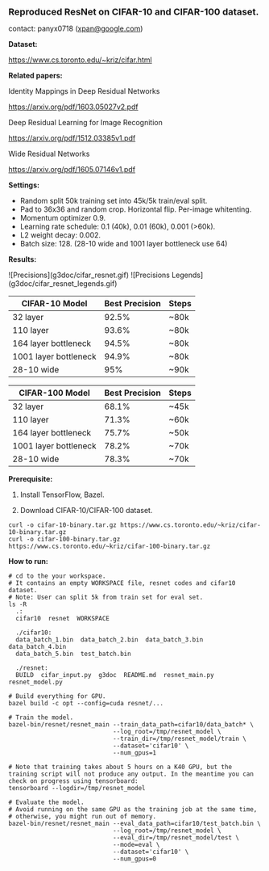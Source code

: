 <font size=4><b>Reproduced ResNet on CIFAR-10 and CIFAR-100 dataset.</b></font>

contact: panyx0718 (xpan@google.com)

<b>Dataset:</b>

https://www.cs.toronto.edu/~kriz/cifar.html

<b>Related papers:</b>

Identity Mappings in Deep Residual Networks

https://arxiv.org/pdf/1603.05027v2.pdf

Deep Residual Learning for Image Recognition

https://arxiv.org/pdf/1512.03385v1.pdf

Wide Residual Networks

https://arxiv.org/pdf/1605.07146v1.pdf

<b>Settings:</b>

* Random split 50k training set into 45k/5k train/eval split.
* Pad to 36x36 and random crop. Horizontal flip. Per-image whitenting. 
* Momentum optimizer 0.9.
* Learning rate schedule: 0.1 (40k), 0.01 (60k), 0.001 (>60k).
* L2 weight decay: 0.002.
* Batch size: 128. (28-10 wide and 1001 layer bottleneck use 64)

<b>Results:</b>

<left>
![Precisions](g3doc/cifar_resnet.gif)
</left>
<left>
![Precisions Legends](g3doc/cifar_resnet_legends.gif)
</left>


CIFAR-10 Model|Best Precision|Steps
--------------|--------------|------
32 layer|92.5%|~80k
110 layer|93.6%|~80k
164 layer bottleneck|94.5%|~80k
1001 layer bottleneck|94.9%|~80k
28-10 wide|95%|~90k

CIFAR-100 Model|Best Precision|Steps
---------------|--------------|-----
32 layer|68.1%|~45k
110 layer|71.3%|~60k
164 layer bottleneck|75.7%|~50k
1001 layer bottleneck|78.2%|~70k
28-10 wide|78.3%|~70k

<b>Prerequisite:</b>

1. Install TensorFlow, Bazel.

2. Download CIFAR-10/CIFAR-100 dataset.

```shell
curl -o cifar-10-binary.tar.gz https://www.cs.toronto.edu/~kriz/cifar-10-binary.tar.gz
curl -o cifar-100-binary.tar.gz https://www.cs.toronto.edu/~kriz/cifar-100-binary.tar.gz
```

<b>How to run:</b>

```shell
# cd to the your workspace.
# It contains an empty WORKSPACE file, resnet codes and cifar10 dataset.
# Note: User can split 5k from train set for eval set.
ls -R
  .:
  cifar10  resnet  WORKSPACE

  ./cifar10:
  data_batch_1.bin  data_batch_2.bin  data_batch_3.bin  data_batch_4.bin
  data_batch_5.bin  test_batch.bin

  ./resnet:
  BUILD  cifar_input.py  g3doc  README.md  resnet_main.py  resnet_model.py

# Build everything for GPU.
bazel build -c opt --config=cuda resnet/...

# Train the model.
bazel-bin/resnet/resnet_main --train_data_path=cifar10/data_batch* \
                             --log_root=/tmp/resnet_model \
                             --train_dir=/tmp/resnet_model/train \
                             --dataset='cifar10' \
                             --num_gpus=1

# Note that training takes about 5 hours on a K40 GPU, but the training script will not produce any output. In the meantime you can check on progress using tensorboard:
tensorboard --logdir=/tmp/resnet_model

# Evaluate the model.
# Avoid running on the same GPU as the training job at the same time,
# otherwise, you might run out of memory.
bazel-bin/resnet/resnet_main --eval_data_path=cifar10/test_batch.bin \
                             --log_root=/tmp/resnet_model \
                             --eval_dir=/tmp/resnet_model/test \
                             --mode=eval \
                             --dataset='cifar10' \
                             --num_gpus=0
```
